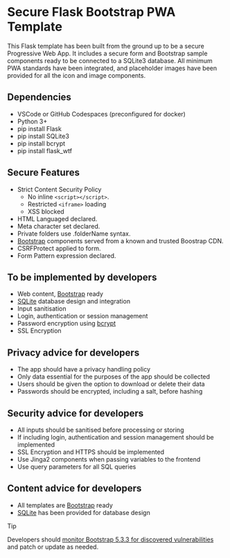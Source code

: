 # Secure Flask Bootstrap PWA Template

This Flask template has been built from the ground up to be a secure Progressive Web App. It includes a secure form and Bootstrap sample components ready to be connected to a SQLite3 database. All minimum PWA standards have been integrated, and placeholder images have been provided for all the icon and image components.

## Dependencies

- VSCode or GitHub Codespaces (preconfigured for docker)
- Python 3+
- pip install Flask
- pip install SQLite3
- pip install bcrypt
- pip install flask_wtf

## Secure Features

- Strict Content Security Policy
  - No inline `<script></script>`.
  - Restricted `<iframe>` loading
  - XSS blocked
- HTML Languaged declared.
- Meta character set declared.
- Private folders use .folderName syntax.
- [Bootstrap](https://getbootstrap.com/) components served from a known and trusted Boostrap CDN.
- CSRFProtect applied to form.
- Form Pattern expression declared.

## To be implemented by developers

- Web content, [Bootstrap](https://getbootstrap.com/) ready
- [SQLite](https://docs.python.org/3/library/sqlite3.html) database design and integration
- Input sanitisation
- Login, authentication or session management
- Password encryption using [bcrypt](https://pypi.org/project/bcrypt/)
- SSL Encryption

## Privacy advice for developers

- The app should have a privacy handling policy
- Only data essential for the purposes of the app should be collected
- Users should be given the option to download or delete their data
- Passwords should be encrypted, including a salt, before hashing

## Security advice for developers

- All inputs should be sanitised before processing or storing
- If including login, authentication and session management should be implemented
- SSL Encryption and HTTPS should be implemented
- Use Jinga2 components when passing variables to the frontend
- Use query parameters for all SQL queries

## Content advice for developers

- All templates are [Bootstrap](https://getbootstrap.com/) ready
- [SQLite](https://docs.python.org/3/library/sqlite3.html) has been provided for database design

> [!TIP]
> Developers should [monitor Bootstrap 5.3.3 for discovered vulnerabilities](https://security.snyk.io/package/npm/bootstrap) and patch or update as needed.
